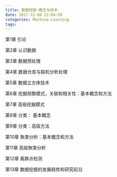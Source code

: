 ```yaml
---
title: 数据挖掘-概念与技术
date: 2017-12-08 21:04:58
categories: Machine-Learning
tags:
---
```


第1章 引论

第2章 认识数据

第3章 数据预处理


第4章 数据仓库与联机分析处理


第5章 数据立方体技术


第6章 挖掘频繁模式，关联和相关性：基本概念和方法

第7章 高级挖掘模式

第8章 分类： 基本概念

第9章 分类：高级方法

第10章 聚类分析：基本概念和方法


第11章 高级聚类分析

第12章 离群点检测

第13章 数据挖掘的发展趋势和研究前沿


